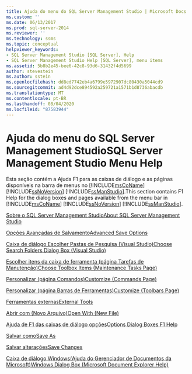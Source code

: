 ```yaml
---
title: Ajuda do menu do SQL Server Management Studio | Microsoft Docs
ms.custom: ''
ms.date: 06/13/2017
ms.prod: sql-server-2014
ms.reviewer: ''
ms.technology: ssms
ms.topic: conceptual
helpviewer_keywords:
- SQL Server Management Studio [SQL Server], Help
- SQL Server Management Studio Help [SQL Server], menu items
ms.assetid: 5b8b2e45-bee6-42c8-93d6-31432f4d5699
author: stevestein
ms.author: sstein
ms.openlocfilehash: dd8ed7742eb4a6799e5972907dc80430a5044cd9
ms.sourcegitcommit: ad4d92dce894592a259721a1571b1d8736abacdb
ms.translationtype: MT
ms.contentlocale: pt-BR
ms.lasthandoff: 08/04/2020
ms.locfileid: "87583944"
---
```

# <a name="sql-server-management-studio-menu-help"></a><span data-ttu-id="a270a-102">Ajuda do menu do SQL Server Management Studio</span><span class="sxs-lookup"><span data-stu-id="a270a-102">SQL Server Management Studio Menu Help</span></span>
  <span data-ttu-id="a270a-103">Esta seção contém a Ajuda F1 para as caixas de diálogo e as páginas disponíveis na barra de menus no [!INCLUDE[msCoName](../../includes/msconame-md.md)] [!INCLUDE[ssNoVersion](../../includes/ssnoversion-md.md)] [!INCLUDE[ssManStudio](../../includes/ssmanstudio-md.md)].</span><span class="sxs-lookup"><span data-stu-id="a270a-103">This section contains F1 Help for the dialog boxes and pages available from the menu bar in [!INCLUDE[msCoName](../../includes/msconame-md.md)] [!INCLUDE[ssNoVersion](../../includes/ssnoversion-md.md)] [!INCLUDE[ssManStudio](../../includes/ssmanstudio-md.md)].</span></span>  
  
 [<span data-ttu-id="a270a-104">Sobre o SQL Server Management Studio</span><span class="sxs-lookup"><span data-stu-id="a270a-104">About SQL Server Management Studio</span></span>](about-sql-server-management-studio.md)  
  
 [<span data-ttu-id="a270a-105">Opções Avançadas de Salvamento</span><span class="sxs-lookup"><span data-stu-id="a270a-105">Advanced Save Options</span></span>](advanced-save-options.md)  
  
 [<span data-ttu-id="a270a-106">Caixa de diálogo Escolher Pastas de Pesquisa &#40;Visual Studio&#41;</span><span class="sxs-lookup"><span data-stu-id="a270a-106">Choose Search Folders Dialog Box &#40;Visual Studio&#41;</span></span>](choose-search-folders-dialog-box-visual-studio.md)  
  
 [<span data-ttu-id="a270a-107">Escolher itens da caixa de ferramenta &#40;página Tarefas de Manutenção&#41;</span><span class="sxs-lookup"><span data-stu-id="a270a-107">Choose Toolbox Items &#40;Maintenance Tasks Page&#41;</span></span>](choose-toolbox-items-maintenance-tasks-page.md)  
  
 [<span data-ttu-id="a270a-108">Personalizar &#40;página Comandos&#41;</span><span class="sxs-lookup"><span data-stu-id="a270a-108">Customize &#40;Commands Page&#41;</span></span>](customize-commands-page.md)  
  
 [<span data-ttu-id="a270a-109">Personalizar &#40;página Barras de Ferramentas&#41;</span><span class="sxs-lookup"><span data-stu-id="a270a-109">Customize &#40;Toolbars Page&#41;</span></span>](customize-toolbars-page.md)  
  
 [<span data-ttu-id="a270a-110">Ferramentas externas</span><span class="sxs-lookup"><span data-stu-id="a270a-110">External Tools</span></span>](external-tools.md)  
  
 [<span data-ttu-id="a270a-111">Abrir com &#40;Novo Arquivo&#41;</span><span class="sxs-lookup"><span data-stu-id="a270a-111">Open With &#40;New File&#41;</span></span>](open-with-new-file.md)  
  
 [<span data-ttu-id="a270a-112">Ajuda de F1 das caixas de diálogo opções</span><span class="sxs-lookup"><span data-stu-id="a270a-112">Options Dialog Boxes F1 Help</span></span>](options-dialog-boxes-f1-help.md)  
  
 [<span data-ttu-id="a270a-113">Salvar como</span><span class="sxs-lookup"><span data-stu-id="a270a-113">Save As</span></span>](save-as.md)  
  
 [<span data-ttu-id="a270a-114">Salvar alterações</span><span class="sxs-lookup"><span data-stu-id="a270a-114">Save Changes</span></span>](save-changes.md)  
  
 [<span data-ttu-id="a270a-115">Caixa de diálogo Windows&#40;Ajuda do Gerenciador de Documentos da Microsoft&#41;</span><span class="sxs-lookup"><span data-stu-id="a270a-115">Windows Dialog Box &#40;Microsoft Document Explorer Help&#41;</span></span>](windows-dialog-box-microsoft-document-explorer-help.md)  
  
  

